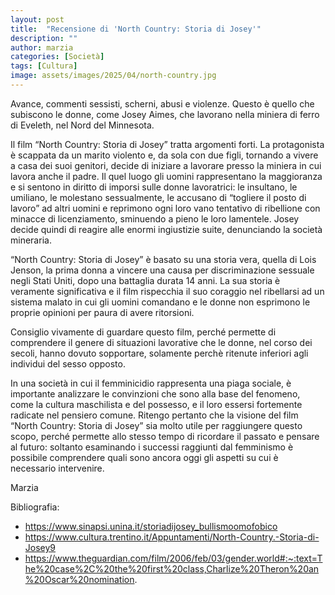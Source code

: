 ```yaml
---
layout: post
title:  "Recensione di 'North Country: Storia di Josey'"
description: ""
author: marzia
categories: [Società]
tags: [Cultura]
image: assets/images/2025/04/north-country.jpg
---
```

Avance, commenti sessisti, scherni, abusi e violenze. Questo è quello che subiscono le donne, come Josey Aimes, che lavorano  nella miniera di ferro di Eveleth, nel Nord del Minnesota.

Il film “North Country: Storia di Josey” tratta argomenti forti. La protagonista è scappata da un marito violento e, da sola con due figli, tornando a vivere a casa dei suoi genitori, decide di iniziare a lavorare presso la miniera in cui lavora anche il padre. Il quel luogo gli uomini rappresentano la maggioranza e si sentono in diritto di imporsi sulle donne lavoratrici: le insultano, le umiliano, le molestano sessualmente, le accusano di “togliere il posto di lavoro” ad altri uomini e reprimono ogni loro vano tentativo di ribellione con minacce di licenziamento, sminuendo a pieno le loro lamentele. Josey decide quindi di reagire alle enormi ingiustizie suite, denunciando la società mineraria.

“North Country: Storia di Josey” è basato su una storia vera, quella di Lois Jenson, la prima donna a vincere una causa per discriminazione sessuale negli Stati Uniti, dopo una battaglia durata 14 anni. La sua storia è veramente significativa e il film rispecchia il suo coraggio nel ribellarsi ad un sistema malato in cui gli uomini comandano e le donne non esprimono le proprie opinioni per paura di avere ritorsioni.

Consiglio vivamente di guardare questo film, perché permette di comprendere il genere di situazioni lavorative che le donne, nel corso dei secoli, hanno dovuto sopportare, solamente perchè ritenute inferiori agli individui del sesso opposto.

In una società in cui il femminicidio rappresenta una piaga sociale, è importante analizzare le convinzioni che sono alla base del fenomeno, come la cultura maschilista e del possesso, e il loro essersi fortemente radicate nel pensiero comune. Ritengo pertanto che la visione del film “North Country: Storia di Josey” sia molto utile per raggiungere questo scopo, perché permette allo stesso tempo di ricordare il passato e pensare al futuro: soltanto esaminando i successi raggiunti dal femminismo è possibile comprendere quali sono ancora oggi gli aspetti su cui è necessario intervenire.

Marzia



Bibliografia:
- https://www.sinapsi.unina.it/storiadijosey_bullismoomofobico
- https://www.cultura.trentino.it/Appuntamenti/North-Country.-Storia-di-Josey9
- https://www.theguardian.com/film/2006/feb/03/gender.world#:~:text=The%20case%2C%20the%20first%20class,Charlize%20Theron%20an%20Oscar%20nomination.
